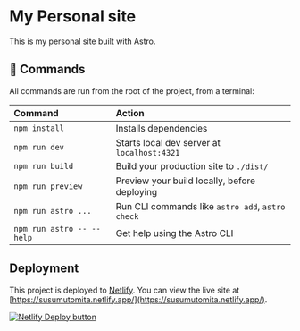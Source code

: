 # My Personal site

This is my personal site built with Astro.

## 🧞 Commands

All commands are run from the root of the project, from a terminal:

| Command                   | Action                                           |
| :------------------------ | :----------------------------------------------- |
| `npm install`             | Installs dependencies                            |
| `npm run dev`             | Starts local dev server at `localhost:4321`      |
| `npm run build`           | Build your production site to `./dist/`          |
| `npm run preview`         | Preview your build locally, before deploying     |
| `npm run astro ...`       | Run CLI commands like `astro add`, `astro check` |
| `npm run astro -- --help` | Get help using the Astro CLI                     |

## Deployment

This project is deployed to [Netlify](https://www.netlify.com/). You can view the live site at [https://susumutomita.netlify.app/](https://susumutomita.netlify.app/).

[![Netlify Deploy button](https://www.netlify.com/img/deploy/button.svg)](https://app.netlify.com/start/deploy?repository=https://github.com/susumutomita/susumutomita.github.io)
